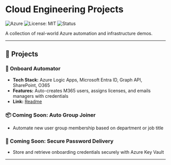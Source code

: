 # Cloud Engineering Projects

![Azure](https://img.shields.io/badge/Azure-Logic%20Apps-blue)
![License: MIT](https://img.shields.io/badge/License-MIT-yellow.svg)
![Status](https://img.shields.io/badge/status-active-success.svg)

A collection of real-world Azure automation and infrastructure demos.

---

## 📂 Projects

### 🚀 Onboard Automator
- **Tech Stack:** Azure Logic Apps, Microsoft Entra ID, Graph API, SharePoint, O365
- **Features:** Auto-creates M365 users, assigns licenses, and emails managers with credentials
- **Link:** [Readme](./onboarding-automator.md)

### 📦 Coming Soon: Auto Group Joiner
- Automate new user group membership based on department or job title

### 🔐 Coming Soon: Secure Password Delivery
- Store and retrieve onboarding credentials securely with Azure Key Vault

---
